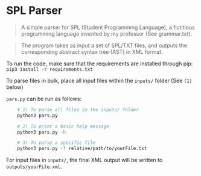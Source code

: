 # SPL Parser

> A simple parser for SPL (Student Programming Language), a fictitious programming language invented by my professor (See grammar.txt).

> The program takes as input a set of SPL/TXT files, and outputs the corresponding abstract syntax tree (AST) in XML format.

To run the code, make sure that the requirements are installed through pip: `pip3 install -r requirements.txt`

To parse files in bulk, place all input files within the `inputs/` folder (See `(1)` below)

`pars.py` can be run as follows:
```bash
    # 1) To parse all files in the inputs/ folder
    python3 pars.py

    # 2) To print a basic help message
    python3 pars.py -h

    # 3) To parse a specific file
    python3 pars.py -f relative/path/to/yourFile.txt
```

For input files in `inputs/`, the final XML output will be written to `outputs/yourFile.xml`.